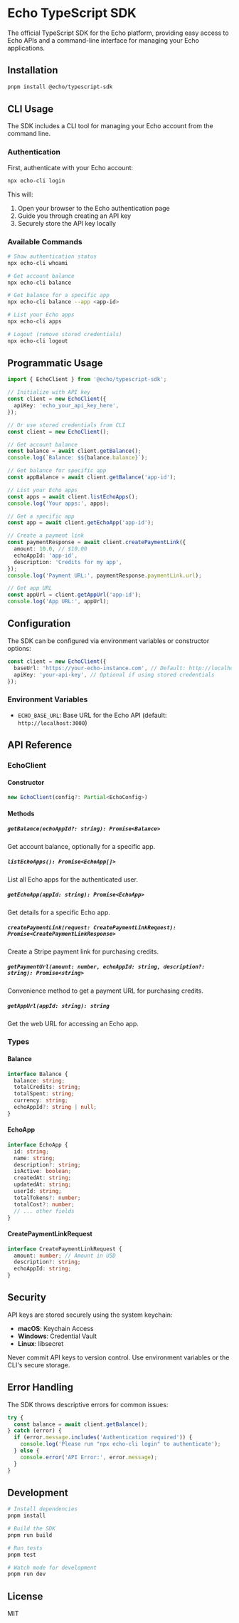 # Echo TypeScript SDK

The official TypeScript SDK for the Echo platform, providing easy access to Echo APIs and a command-line interface for managing your Echo applications.

## Installation

```bash
pnpm install @echo/typescript-sdk
```

## CLI Usage

The SDK includes a CLI tool for managing your Echo account from the command line.

### Authentication

First, authenticate with your Echo account:

```bash
npx echo-cli login
```

This will:

1. Open your browser to the Echo authentication page
2. Guide you through creating an API key
3. Securely store the API key locally

### Available Commands

```bash
# Show authentication status
npx echo-cli whoami

# Get account balance
npx echo-cli balance

# Get balance for a specific app
npx echo-cli balance --app <app-id>

# List your Echo apps
npx echo-cli apps

# Logout (remove stored credentials)
npx echo-cli logout
```

## Programmatic Usage

```typescript
import { EchoClient } from '@echo/typescript-sdk';

// Initialize with API key
const client = new EchoClient({
  apiKey: 'echo_your_api_key_here',
});

// Or use stored credentials from CLI
const client = new EchoClient();

// Get account balance
const balance = await client.getBalance();
console.log(`Balance: $${balance.balance}`);

// Get balance for specific app
const appBalance = await client.getBalance('app-id');

// List your Echo apps
const apps = await client.listEchoApps();
console.log('Your apps:', apps);

// Get a specific app
const app = await client.getEchoApp('app-id');

// Create a payment link
const paymentResponse = await client.createPaymentLink({
  amount: 10.0, // $10.00
  echoAppId: 'app-id',
  description: 'Credits for my app',
});
console.log('Payment URL:', paymentResponse.paymentLink.url);

// Get app URL
const appUrl = client.getAppUrl('app-id');
console.log('App URL:', appUrl);
```

## Configuration

The SDK can be configured via environment variables or constructor options:

```typescript
const client = new EchoClient({
  baseUrl: 'https://your-echo-instance.com', // Default: http://localhost:3000
  apiKey: 'your-api-key', // Optional if using stored credentials
});
```

### Environment Variables

- `ECHO_BASE_URL`: Base URL for the Echo API (default: `http://localhost:3000`)

## API Reference

### EchoClient

#### Constructor

```typescript
new EchoClient(config?: Partial<EchoConfig>)
```

#### Methods

##### `getBalance(echoAppId?: string): Promise<Balance>`

Get account balance, optionally for a specific app.

##### `listEchoApps(): Promise<EchoApp[]>`

List all Echo apps for the authenticated user.

##### `getEchoApp(appId: string): Promise<EchoApp>`

Get details for a specific Echo app.

##### `createPaymentLink(request: CreatePaymentLinkRequest): Promise<CreatePaymentLinkResponse>`

Create a Stripe payment link for purchasing credits.

##### `getPaymentUrl(amount: number, echoAppId: string, description?: string): Promise<string>`

Convenience method to get a payment URL for purchasing credits.

##### `getAppUrl(appId: string): string`

Get the web URL for accessing an Echo app.

### Types

#### Balance

```typescript
interface Balance {
  balance: string;
  totalCredits: string;
  totalSpent: string;
  currency: string;
  echoAppId?: string | null;
}
```

#### EchoApp

```typescript
interface EchoApp {
  id: string;
  name: string;
  description?: string;
  isActive: boolean;
  createdAt: string;
  updatedAt: string;
  userId: string;
  totalTokens?: number;
  totalCost?: number;
  // ... other fields
}
```

#### CreatePaymentLinkRequest

```typescript
interface CreatePaymentLinkRequest {
  amount: number; // Amount in USD
  description?: string;
  echoAppId: string;
}
```

## Security

API keys are stored securely using the system keychain:

- **macOS**: Keychain Access
- **Windows**: Credential Vault
- **Linux**: libsecret

Never commit API keys to version control. Use environment variables or the CLI's secure storage.

## Error Handling

The SDK throws descriptive errors for common issues:

```typescript
try {
  const balance = await client.getBalance();
} catch (error) {
  if (error.message.includes('Authentication required')) {
    console.log('Please run "npx echo-cli login" to authenticate');
  } else {
    console.error('API Error:', error.message);
  }
}
```

## Development

```bash
# Install dependencies
pnpm install

# Build the SDK
pnpm run build

# Run tests
pnpm test

# Watch mode for development
pnpm run dev
```

## License

MIT
